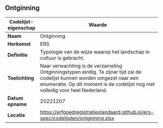 ﻿## Ontginning
| **Codelijst-eigenschap** | **Waarde** |
| ---- | ---- |
| **Naam** | Ontginning |
| **Herkomst** | ERS |
| **Definitie** | Typologie van de wijze waarop het landschap in cultuur is gebracht. |
| **Toelichting** | Naar verwachting is de verzameling Ontginningstypen eindig. Te zijner tijd zal de codelijst kunnen worden omgezet naar een enumeratie. Op dit moment is de codelijst nog niet volledig voor heel Nederland. |
| **Datum opname** | 20221207 |
| **Locatie** | https://erfgoedregistratiestandaard.github.io/ers-spec/codelijsten/ontginning.xlsx |
